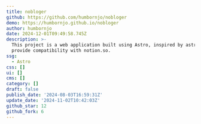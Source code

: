 ```yaml
---
title: nobloger
github: https://github.com/humbornjo/nobloger
demo: https://humbornjo.github.io/nobloger
author: humbornjo
date: 2024-12-01T09:49:58.745Z
description: >-
  This project is a web application built using Astro, inspired by astro-nano,
  provide compatibility with notion.so.
ssg:
  - Astro
css: []
ui: []
cms: []
category: []
draft: false
publish_date: '2024-08-03T16:59:31Z'
update_date: '2024-11-02T10:42:03Z'
github_star: 12
github_fork: 6
---
```

